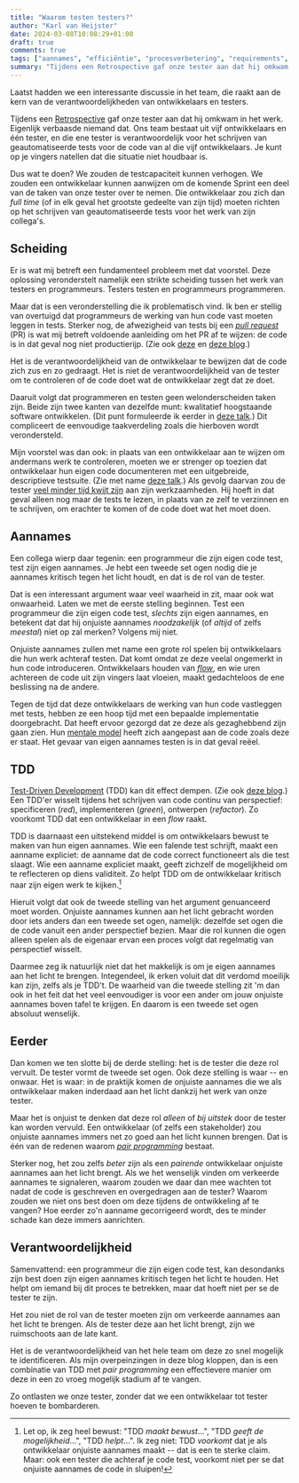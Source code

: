 ```yaml
---
title: "Waarom testen testers?"
author: "Karl van Heijster"
date: 2024-03-08T10:08:29+01:00
draft: true
comments: true
tags: ["aannames", "efficiëntie", "procesverbetering", "requirements", "samenwerking", "shift left", "software ontwikkelaar (rol)", "sprint retrospective", "testen", "tester (rol)", "test-driven development", "verantwoordelijkheid"]
summary: "Tijdens een Retrospective gaf onze tester aan dat hij omkwam in het werk. Eigenlijk verbaasde niemand dat. Ons team bestaat uit vijf ontwikkelaars en één tester, en die ene tester is verantwoordelijk voor het schrijven van geautomatiseerde tests voor de code van al die vijf ontwikkelaars. Je kunt op je vingers natellen dat die situatie niet houdbaar is. -- Dus wat te doen?"
---
```


Laatst hadden we een interessante discussie in het team, die raakt aan de kern van de verantwoordelijkheden van ontwikkelaars en testers. 


Tijdens een [Retrospective](/tags/sprint-retrospective/ "Blogs met de tag 'sprint retrospective'") gaf onze tester aan dat hij omkwam in het werk. Eigenlijk verbaasde niemand dat. Ons team bestaat uit vijf ontwikkelaars en één tester, en die ene tester is verantwoordelijk voor het schrijven van geautomatiseerde tests voor de code van al die vijf ontwikkelaars. Je kunt op je vingers natellen dat die situatie niet houdbaar is.


Dus wat te doen? We zouden de testcapaciteit kunnen verhogen. We zouden een ontwikkelaar kunnen aanwijzen om de komende Sprint een deel van de taken van onze tester over te nemen. Die ontwikkelaar zou zich dan *full time* (of in elk geval het grootste gedeelte van zijn tijd) moeten richten op het schrijven van geautomatiseerde tests voor het werk van zijn collega's. 


## Scheiding


Er is wat mij betreft een fundamenteel probleem met dat voorstel. Deze oplossing veronderstelt namelijk een strikte scheiding tussen het werk van testers en programmeurs. Testers testen en programmeurs programmeren. 


Maar dat is een veronderstelling die ik problematisch vind. Ik ben er stellig van overtuigd dat programmeurs de werking van hun code vast moeten leggen in tests. Sterker nog, de afwezigheid van tests bij een [*pull request*](/tags/pull-requests/ "Blogs met de tag 'pull requests'") (PR) is wat mij betreft voldoende aanleiding om het PR af te wijzen: de code is in dat geval nog niet productierijp. (Zie ook [deze](/blog/23/07/de-tester-als-code-reviewer/ "'De tester als code reviewer'") en [deze blog](/blog/23/09/drie-vragen-die-elk-pull-request-moet-beantwoorden/ "'Drie vragen die elk pull request moet beantwoorden'").)


Het is de verantwoordelijkheid van de ontwikkelaar te bewijzen dat de code zich zus en zo gedraagt. Het is niet de verantwoordelijkheid van de tester om te controleren of de code doet wat de ontwikkelaar zegt dat ze doet.


Daaruit volgt dat programmeren en testen geen welonderscheiden taken zijn. Beide zijn twee kanten van dezelfde munt: kwalitatief hoogstaande software ontwikkelen. (Dit punt formuleerde ik eerder in [deze talk](/talks/waarom-testers-code-moeten-reviewen/ "'Waarom testers code moeten reviewen'").) Dit compliceert de eenvoudige taakverdeling zoals die hierboven wordt verondersteld.


Mijn voorstel was dan ook: in plaats van een ontwikkelaar aan te wijzen om andermans werk te controleren, moeten we er strenger op toezien dat ontwikkelaar hun eigen code documenteren met een uitgebreide, descriptieve testsuite. (Zie met name [deze talk](/talks/altijd-up-to-date-documentatie-met-maximaal-descriptieve-tests/ "'Altijd up to date documentatie met maximaal descriptieve tests'").) Als gevolg daarvan zou de tester [veel minder tijd kwijt zijn](/blog/23/11/drie-feedbackloops-die-verbeteren-met-unit-tests/ "'Drie feedbackloops die verbeteren met unit tests'") aan zijn werkzaamheden. Hij hoeft in dat geval alleen nog maar de tests te lezen, in plaats van ze zelf te verzinnen en te schrijven, om erachter te komen of de code doet wat het moet doen. 


## Aannames


Een collega wierp daar tegenin: een programmeur die zijn eigen code test, test zijn eigen aannames. Je hebt een tweede set ogen nodig die je aannames kritisch tegen het licht houdt, en dat is de rol van de tester.


Dat is een interessant argument waar veel waarheid in zit, maar ook wat onwaarheid. Laten we met de eerste stelling beginnen. Test een programmeur die zijn eigen code test, *slechts* zijn eigen aannames, en betekent dat dat hij onjuiste aannames *noodzakelijk* (of *altijd* of zelfs *meestal*) niet op zal merken? Volgens mij niet.


Onjuiste aannames zullen met name een grote rol spelen bij ontwikkelaars die hun werk achteraf testen. Dat komt omdat ze deze veelal ongemerkt in hun code introduceren. Ontwikkelaars houden van [*flow*](/tags/the-zone/ "Blogs met de tag 'the zone'"), en wie uren achtereen de code uit zijn vingers laat vloeien, maakt gedachteloos de ene beslissing na de andere. 


Tegen de tijd dat deze ontwikkelaars de werking van hun code vastleggen met tests, hebben ze een hoop tijd met een bepaalde implementatie doorgebracht. Dat heeft ervoor gezorgd dat ze deze als gezaghebbend zijn gaan zien. Hun [mentale model](/blog/22/08/wat-is-jouw-mentale-model/ "'Wat is jouw mentale model?'") heeft zich aangepast aan de code zoals deze er staat. Het gevaar van eigen aannames testen is in dat geval reëel.


## TDD


[Test-Driven Development](/tags/test-driven-development/ "Blogs met de tag 'test-driven development'") (TDD) kan dit effect dempen. (Zie ook [deze blog](/blog/23/04/wij-van-tdd-eend/ "'Wij van TDD-eend...'").) Een TDD'er wisselt tijdens het schrijven van code continu van perspectief: specificeren (*red*), implementeren (*green*), ontwerpen (*refactor*). Zo voorkomt TDD dat een ontwikkelaar in een *flow* raakt. 


TDD is daarnaast een uitstekend middel is om ontwikkelaars bewust te maken van hun eigen aannames. Wie een falende test schrijft, maakt een aanname expliciet: de aanname dat de code correct functioneert als die test slaagt. Wie een aanname expliciet maakt, geeft zichzelf de mogelijkheid om te reflecteren op diens validiteit. Zo helpt TDD om de ontwikkelaar kritisch naar zijn eigen werk te kijken.[^1]


Hieruit volgt dat ook de tweede stelling van het argument genuanceerd moet worden. Onjuiste aannames kunnen aan het licht gebracht worden door iets anders dan een tweede set ogen, namelijk: dezelfde set ogen die de code vanuit een ander perspectief bezien. Maar die rol kunnen die ogen alleen spelen als de eigenaar ervan een proces volgt dat regelmatig van perspectief wisselt.


Daarmee zeg ik natuurlijk niet dat het makkelijk is om je eigen aannames aan het licht te brengen. Integendeel, ik erken voluit dat dit verdomd moeilijk kan zijn, zelfs als je TDD't. De waarheid van die tweede stelling zit 'm dan ook in het feit dat het veel eenvoudiger is voor een ander om jouw onjuiste aannames boven tafel te krijgen. En daarom is een tweede set ogen absoluut wenselijk.


## Eerder


Dan komen we ten slotte bij de derde stelling: het is de tester die deze rol vervult. De tester vormt de tweede set ogen. Ook deze stelling is waar -- en onwaar. Het is waar: in de praktijk komen de onjuiste aannames die we als ontwikkelaar maken inderdaad aan het licht dankzij het werk van onze tester.


Maar het is onjuist te denken dat deze rol *alleen* of *bij uitstek* door de tester kan worden vervuld. Een ontwikkelaar (of zelfs een stakeholder) zou onjuiste aannames immers net zo goed aan het licht kunnen brengen. Dat is één van de redenen waarom [*pair programming*](/tags/pair-programming/ "Blogs met de tag 'pair programming'") bestaat.


Sterker nog, het zou zelfs *beter* zijn als een *pairende* ontwikkelaar onjuiste aannames aan het licht brengt. Als we het wenselijk vinden om verkeerde aannames te signaleren, waarom zouden we daar dan mee wachten tot nadat de code is geschreven en overgedragen aan de tester? Waarom zouden we niet ons best doen om deze tijdens de ontwikkeling af te vangen? Hoe eerder zo'n aanname gecorrigeerd wordt, des te minder schade kan deze immers aanrichten. 


## Verantwoordelijkheid


Samenvattend: een programmeur die zijn eigen code test, kan desondanks zijn best doen zijn eigen aannames kritisch tegen het licht te houden. Het helpt om iemand bij dit proces te betrekken, maar dat hoeft niet per se de tester te zijn.


Het zou niet de rol van de tester moeten zijn om verkeerde aannames aan het licht te brengen. Als de tester deze aan het licht brengt, zijn we ruimschoots aan de late kant. 


Het is de verantwoordelijkheid van het hele team om deze zo snel mogelijk te identificeren. Als mijn overpeinzingen in deze blog kloppen, dan is een combinatie van TDD met *pair programming* een effectievere manier om deze in een zo vroeg mogelijk stadium af te vangen.


Zo ontlasten we onze tester, zonder dat we een ontwikkelaar tot tester hoeven te bombarderen.


[^1]: Let op, ik zeg heel bewust: "TDD *maakt bewust*...", "TDD *geeft de mogelijkheid*...", "TDD *helpt*...". Ik zeg niet: TDD *voorkomt* dat je als ontwikkelaar onjuiste aannames maakt -- dat is een te sterke claim. Maar: ook een tester die achteraf je code test, voorkomt niet per se dat onjuiste aannames de code in sluipen!
